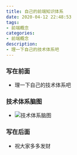 ```yaml
---
title: 自己的前端知识体系
date: 2020-04-12 22:48:53
tags: 
- 前端概念
categories:
- 前端概念
description:
- 理一下自己的技术体系吧
---
```


### 写在前面
- 理一下自己的技术体系吧

<!-- more -->

### 技术体系脑图
- ![技术体系脑图](http://p0.meituan.net/myvideodistribute/5947cefee7afec18961dda1194cebf224343214.png)

### 写在后面
- 祝大家多多发财
